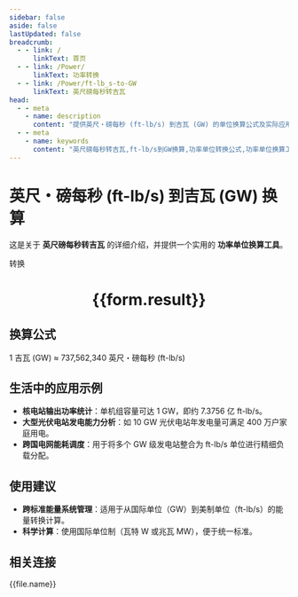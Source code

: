 ```yaml
---
sidebar: false
aside: false
lastUpdated: false
breadcrumb:
  - - link: /
      linkText: 首页
  - - link: /Power/
      linkText: 功率转换
  - - link: /Power/ft-lb_s-to-GW
      linkText: 英尺磅每秒转吉瓦
head:
  - - meta
    - name: description
      content: "提供英尺・磅每秒 (ft-lb/s) 到吉瓦 (GW) 的单位换算公式及实际应用场景。"
  - - meta
    - name: keywords
      content: "英尺磅每秒转吉瓦,ft-lb/s到GW换算,功率单位转换公式,功率单位换算工具,超大规模能源与机械系统功率单位"
---
```

# 英尺・磅每秒 (ft-lb/s) 到吉瓦 (GW) 换算

这是关于 **英尺磅每秒转吉瓦** 的详细介绍，并提供一个实用的 **功率单位换算工具**。

<script setup>
import { onMounted,reactive,inject ,ref  } from 'vue'
import { NButton,NForm ,NFormItem,NInput,NInputNumber,NSelect,NCard,useMessage ,NGrid ,NGi } from 'naive-ui'
import { defineClientComponent } from 'vitepress'
import { Power } from '../../files';
const convert = inject('convert')
const options =  [
  { "label": "英尺・磅每秒 (ft-lb/s)","value": "ft-lb/s" },
  { "label": "吉瓦 (GW)","value": "GW" }
];
const formRef = ref(null);
const rules = {
  number:{
    required: true,
    type: 'number',
    trigger: "blur"
  },
  to:{
    required: true,
    trigger: "select"
  },
  from:{
    required: true,
    trigger: "select"
  }
}
const form = reactive({
  number:null,
  to:'',
  from:'',
  result:'',
  title:'英尺磅每秒转吉瓦',
})
const convertHandler = (e) => {
   e.preventDefault();
  formRef.value?.validate((errors)=>{
    if (!errors) {
      form.result = `${form.number}${form.from} = ${convert(form.number).from(form.from).to(form.to)}${form.to}`
    }
  })
}
</script>

<n-form size="large" :model="form" ref='formRef' :rules="rules">
  <n-form-item label="数值"  path="number">
    <n-input-number size="large" style="width:100%" :min="0" v-model:value="form.number"   placeholder="请输入要转换的数值" />
  </n-form-item>
  <n-form-item label="从" path="from">
    <n-select  size="large" :options="options" v-model:value="form.from" placeholder="请选择原始单位" />
  </n-form-item>
  <n-form-item label="到" path="to">
    <n-select  size="large" :options="options" v-model:value="form.to" placeholder="请选择转换单位" />
  </n-form-item>
  <n-form-item>
    <n-button type="primary" style="width:100%" @click="convertHandler">转换</n-button>
  </n-form-item>
</n-form>
<n-card  embedded :bordered="false" hoverable>
  <div  style="text-align:center">
    <h1>{{form.result}}</h1>
  </div>
</n-card>

## 换算公式

1 吉瓦 (GW) ≈ 737,562,340 英尺・磅每秒 (ft-lb/s)

## 生活中的应用示例

- **核电站输出功率统计**：单机组容量可达 1 GW，即约 7.3756 亿 ft-lb/s。
- **大型光伏电站发电能力分析**：如 10 GW 光伏电站年发电量可满足 400 万户家庭用电。
- **跨国电网能耗调度**：用于将多个 GW 级发电站整合为 ft-lb/s 单位进行精细负载分配。

## 使用建议

- **跨标准能量系统管理**：适用于从国际单位（GW）到美制单位（ft-lb/s）的能量转换计算。
- **科学计算**：使用国际单位制（瓦特 W 或兆瓦 MW），便于统一标准。

## 相关连接
<n-grid x-gap="12" :cols="3">
  <n-gi v-for="(file,index) in Power" :key="index">
    <n-button
      text
      tag="a"
      :href="file.path"
      type="primary"
    >
      {{file.name}}
    </n-button>
  </n-gi>
</n-grid>